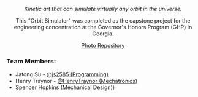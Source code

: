 <p align="center">

</p>
<p align="center">
<i>Kinetic art that can simulate virtually any orbit in the universe.</i>
</p>


<p align="center">
  This "Orbit Simulator" was completed as the capstone project for the engineering concentration at the Governor's Honors Program (GHP) in Georgia.<br/>
</p>

<p align="center"><a href="https://drive.google.com/drive/folders/1baY3QL0SgYpmnjhPKRlufZH7Qz6aoTUQ?usp=sharing" target="_blank">Photo Repository</a></p>


<h3>Team Members:</h3>
<ul>
  <li>Jatong Su - <a href="https://github.com/js2585">@js2585 (Programming)</a></li>
  <li>Henry Traynor - <a href="https://github.com/HenryTraynor">@HenryTraynor (Mechatronics)</a></li>
  <li>Spencer Hopkins (Mechanical Design))</li>
</ul>
<br>


<br/>


